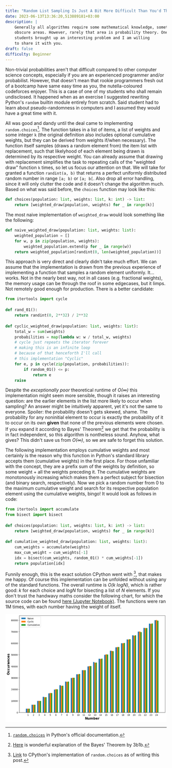```yaml
---
title: "Random List Sampling Is Just A Bit More Difficult Than You'd Think"
date: 2023-06-13T13:36:20,513889181+03:00
description: |
    Generally all algorithms require some mathematical knowledge, sometimes in
    obscure areas. However, rarely that area is probability theory. One of my 
    students brought up an interesting problem and I am willing
    to share it with you.
draft: false
difficulty: Beginner
---
```


Non-trivial probabilities aren't that difficult compared to other computer science concepts, especially if you are an experienced programmer and/or probabilist. However, that doesn't mean that rookie programmers fresh out of a bootcamp have same easy time as you, the nutella-coloured codeforces enjoyer. This is a case of one of my students who shall remain undisclosed. It happened when as an exercise I suggested rewriting Python's `random` builtin module entirely from scratch. Said student had to learn about pseudo-randomness in computers and I assumed they would have a great time with it.

All was good and dandy until the deal came to implementing `random.choices`[^python-std-choices]. The function takes in a list of items, a list of weights and some integer `k` (the original definition also includes optional cumulative weights, but they can be derived from weights if/when necessary). The function itself samples (draws a random element from) the item list with replacement, such that likelyhood of each element being drawn is determined by its respective weight. You can already assume that drawing with replacement simplifies the task to repeating calls of the "weighted draw" function `k` times, so let us focus our attention on that. We will take for granted a function `randint(a, b)` that returns a perfect uniformly distributed random number in range `[a; b)` or `[a; b[`. Also drop all error handling, since it will only clutter the code and it doesn't change the algorithm much. Based on what was said before, the `choices` function may look like this:

```py
def choices(population: list, weights: list, k: int) -> list:
    return [weighted_draw(population, weights) for _ in range(k)]
```

The most naive implementation of `weighted_draw` would look something like the following:

```py
def naive_weighted_draw(population: list, weights: list):
    weighted_population = []
    for w, p in zip(population, weights):
        weighted_population.extend(p for _ in range(w))
    return weighted_population[randint(0, len(weighted_population))]
```

This approach is very direct and clearly didn't take much effort. We can assume that the implementation is drawn from the previous experience of implementing a function that samples a random element uniformly. It... works. Not in the nearly best way, not in all cases (e.g. fractional weights), the memory usage can be through the roof in some edgecases, but it limps. Not remotely good enough for production. There is a better candidate:

```py
from itertools import cycle

def rand_01():
    return randint(0, 2**32) / 2**32

def cyclic_weighted_draw(population: list, weights: list):
    total_w = sum(weights)
    probabilities = map(lambda w: w / total_w, weights)
    # cycle just repeats the iterator forever
    # making this is an infinite loop
    # because of that henceforth I'll call
    # this implementation "Cyclic"
    for e, p in cycle(zip(population, probabilities)):
        if random_01() <= p:
            return e
    raise 
```

Despite the *exceptionally poor* theoretical runtime of *O(∞)* this implementation might seem more sensible, though it raises an interesting question: are the earlier elements in the list more likely to occur when sampling? An answer might be intuitively apparent, yet it's not the same to everyone. Spoiler: the probability doesn't gets skewed, shame. The probability for any noninitial element to occur is exactly the probability of it to occur on its own **given** that none of the previous elements were chosen. If you expand it according to Bayes' Theorem[^3b1b-bayes] we get that the probability is in fact independent, so this algorithm is nontheless sound. Anyhow, what gives? This didn't save us from *O(∞)*, so we are safe to forget this solution.

The following implementation employs cumulative weights and most certainly is the reason why this function in Python's standard library accepts them (cumulative weights) in the first place. For those unfamiliar with the concept, they are a prefix sum of the weights by definition, so some weight + all the weights preceding it. The cumulative weights are monotonously increasing which makes them a perfect subject for bisection (and binary search, respectively). Now we pick a random number from 0 to the maximum cumulative weight and search for its respective population element using the cumulative weights, bingo! It would look as follows in code:

```py
from itertools import accumulate
from bisect import bisect

def choices(population: list, weights: list, k: int) -> list:
    return [weighted_draw(population, weights) for _ in range(k)]

def cumulative_weighted_draw(population: list, weights: list):
    cum_weights = accumulate(weights)
    max_cum_weight = cum_weights[-1]
    idx = bisect(cum_weights, random_01() * cum_weights[-1])
    return population[idx]
```

Funnily enough, this is the exact solution CPython went with [^cpython-impl], that makes me happy. Of course this implementation can be unfolded without using any of the standard functions. The overall runtime is *O(k logN)*, which is rather good: *k* for each choice and *logN* for bisecting a list of *N* elements. If you don't trust the handwavy maths consider the following chart, for which the source code can be found [here (Jupyter Notebook)](./simulate.ipynb). The functions were ran 1M times, with each number having the weight of itself.

![The chart generated by Matplotlib showing almost statistically-significant correlation of all the implementations](./final_chart.png)

[^3b1b-bayes]: [Here](https://www.youtube.com/watch?v=HZGCoVF3YvM) is wonderful explanation of the Bayes' Theorem by 3b1b.
[^python-std-choices]: [`random.choices`](https://docs.python.org/3/library/random.html#random.choices) in Python's official documentation.
[^cpython-impl]: [Link](https://github.com/python/cpython/blob/46957091433bfa097d7ea19b177bf42a52412f2d/Lib/random.py#L454-L489) to CPython's implementation of `random.choices` as of writing this post.